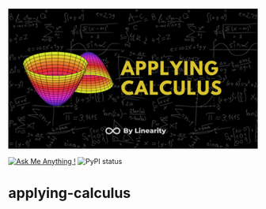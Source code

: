 ![Applying Calculus](/LOGO.png)

[![Ask Me Anything !](https://img.shields.io/badge/Ask%20me-anything-1abc9c.svg)](https://github.com/RubioHaro/)
![PyPI status](https://img.shields.io/pypi/status/ansicolortags.svg)

# applying-calculus
